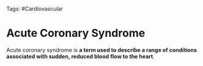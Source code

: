 Tags: #Cardiovascular
# Acute Coronary Syndrome

Acute coronary syndrome is **a term used to describe a range of conditions associated with sudden, reduced blood flow to the heart**.



